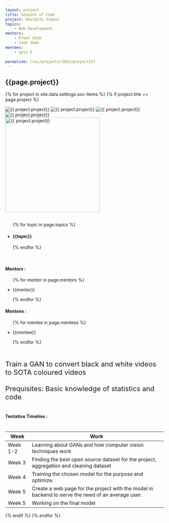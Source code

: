 ```yaml
---
layout: project
title: Seasons of Code
project: Deoldify Videos
topics:
    - Web Development
mentors:
    - Preet Shah 
    - Yash Shah   
mentees:
    - Upto 5 
    
permalink: /soc/projects/2022/project227
---
```


<h2 class="display1 m-3 p-3 text-center project-title">{{page.project}}</h2>

{% for project in site.data.settings.soc-items %}
{% if project.title == page.project %}

<div class ="img-soc d-block"> 
    <img src="{{ site.baseurl }}/{{ project.image }}" alt="{{ project.project}}" class="image-1">
    <img src="{{ site.baseurl }}/{{ project.image }}" alt="{{ project.project}}" class="image-2">
    <img src="{{ site.baseurl }}/{{ project.image }}" alt="{{ project.project}}" class="image-3">
    <img src="{{ site.baseurl }}/{{ project.image }}" alt="{{ project.project}}" class="image-4">
</div>
<div class = "mobile-img-soc">
  <img src="{{ site.baseurl }}/{{ project.image }}"  width = "300" height="300" alt="{{ project.project}}" class="border rounded">
  </div>
<div >
    <br>
    <ul>
        {% for topic in page.topics %}
        <li><h4 class="text-primary text-center topics">{{topic}}</h4></li>
        {% endfor %}
    </ul>
    <br>
    <h4 class="display3  ">Mentors :</h4> 
    <ul>
        {% for mentor in page.mentors %}
        <li><p class="lead">{{mentor}}</p></li>
        {% endfor %}
    </ul>
    <h4 class="display3  ">Mentees :</h4> 
    <ul>
        {% for mentee in page.mentees %}
        <li><p class="lead">{{mentee}}</p></li>
        {% endfor %}
    </ul>
</div>
<div class = "project-desc">
    <p class="display3" style = "font-size:22px;" >
        <br>
            Train a GAN to convert black and white videos to SOTA coloured videos
        <br>
        <br>
        Prequisites: Basic knowledge of statistics and code
    </p>
</div>
<div class = "d-flex flex-wrap">
<div>
    <h4 class="display3" style="margin:40px 0px 40px 0px;">Tentative Timeline :</h4>
    <table class="table table-striped w-100">
    <thead>
        <tr>
        <th>Week</th>
        <th>Work</th>
        </tr>
    </thead>
    <tbody>
    <tr>
      <td  >Week 1-2</td>
      <td>Learning about GANs and how computer vision techniques work
</td>
    </tr>
    <tr>
      <td>Week 3</td>
      <td>Finding the best open source dataset for the project, aggregation and cleaning dataset
 </td>
    </tr>
    <tr>
      <td>Week 4</td>
      <td>Training the chosen model for the purpose and optimize.

</td>
    </tr>
    <tr>
      <td>Week 5</td>
      <td>Create a web page for the project with the model in backend to serve the need of an average user.
</td>
    </tr>
    <tr>
      <td>Week 5</td>
      <td>Working on the final model</td>
    </tr>
    </tbody>
    </table>
</div>
</div>
{% endif %}
{% endfor %}
